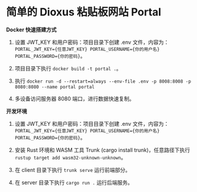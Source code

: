 # 简单的 Dioxus 粘贴板网站 Portal

**Docker 快速搭建方式**

1. 设置 JWT_KEY 和用户密码：项目目录下创建 .env 文件，内容为： `PORTAL_JWT_KEY={任意JWT_KEY} PORTAL_USERNAME={你的用户名} PORTAL_PASSWORD={你的密码}`。

2. 项目目录下执行 `docker build -t portal .`。

3. 执行 `docker run -d --restart=always --env-file .env -p 8008:8008 -p 8080:8080 --name portal portal`

4. 多设备访问服务器 8080 端口，进行数据快速复制。

**开发环境**

1. 设置 JWT_KEY 和用户密码：项目目录下创建 .env 文件，内容为： `PORTAL_JWT_KEY={任意JWT_KEY} PORTAL_USERNAME={你的用户名} PORTAL_PASSWORD={你的密码}`。

2. 安装 Rust 环境和 WASM 工具 Trunk (cargo install trunk)，任意路径下执行 `rustup target add wasm32-unknown-unknown`。

3. 在 client 目录下执行 `trunk serve` 运行前端部分。

4. 在 server 目录下执行 `cargo run .` 运行后端服务。
